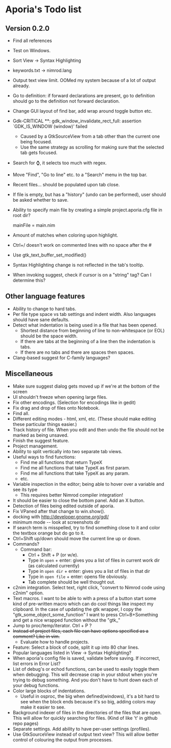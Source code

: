 # Aporia's Todo list

## Version 0.2.0

* Find all references
* Test on Windows.
* Sort View -> Syntax Highlighting
* keywords.txt -> nimrod.lang
* Output text view limit. OOMed my system because of a lot of output already.
* Go to definition: if forward declarations are present, go to definition should go to the definition not forward declaration.
* Change GUI layout of find bar, add wrap around toggle button etc.
* Gdk-CRITICAL **: gdk_window_invalidate_rect_full: assertion `GDK_IS_WINDOW (window)' failed
  * Caused by a GtkSourceView from a tab other than the current one being focused.
  * Use the same strategy as scrolling for making sure that the selected tab gets focused.
* Search for ⌚, it selects too much with regex.
* Move "Find", "Go to line" etc. to a "Search" menu in the top bar.
* Recent files... should be populated upon tab close.
* If file is empty, but has a "history" (undo can be performed), user should be asked whether to save.
* Ability to specify main file by creating a simple project.aporia.cfg file in root dir?

    mainFile = main.nim
* Amount of matches when coloring upon highlight.
* Ctrl+/ doesn't work on commented lines with no space after the #
* Use gtk_text_buffer_set_modified()
* Syntax Highlighting change is not reflected in the tab's tooltip.
* When invoking suggest, check if cursor is on a "string" tag? Can I determine this?

## Other language features
* Ability to change to hard tabs.
* Per file type space vs tab settings and indent width. Also languages should have
  sane defaults.
* Detect what indentation is being used in a file that has been opened.
  * Shortest distance from beginning of line to non-whitespace (or EOL) should
    be the space width.
  * If there are tabs at the beginning of a line then the indentation is tabs.
  * If there are no tabs and there are spaces then spaces.
* Clang-based suggest for C-family languages?

## Miscellaneous

* Make sure suggest dialog gets moved up if we're at the bottom of the screen
* UI shouldn't freeze when opening large files.
* Fix other encodings. (Selection for encodings like in gedit)
* Fix drag and drop of files onto Notebook.
* Find all.
* Different editing modes - html, xml, etc. (These should make editing these particular things easier.)
* Track history of file. When you edit and then undo the file should not be marked as being unsaved.
* Finish the suggest feature.
* Project management.
* Ability to split vertically into two separate tab views.
* Useful ways to find functions:
  * Find me all functions that return TypeX
  * Find me all functions that take TypeX as first param.
  * Find me all functions that take TypeX as any param.
  * etc.
* Variable inspection in the editor; being able to hover over a variable and see its type
  * This requires better Nimrod compiler integration!
* It should be easier to close the bottom panel. Add an X button.
* Detection of files being edited outside of aporia.
* Fix VPaned after that change to win.show().
* docking with http://developer.gnome.org/gdl/
* minimum mode -- look at screenshots dir
* If search term is misspelled, try to find something close to it and color
  the textbox orange but do go to it.
* Ctrl+Shift up/down should move the current line up or down.
* Commands?
  * Command bar:
    * Ctrl + Shift + P (or w/e).
    * Type in ``open`` + enter: gives you a list of files in current work dir (as calculated currently)
    * Type in ``open dir`` + enter: gives you a list of files in that dir
    * Type in ``open file`` + enter: opens file obviously.
    * Tab complete should be well thought out.
* c2nim integration. Select text, right click, "convert to Nimrod code using c2nim" option.
* Text macros. I want to be able to with a press of a button start some kind of
  pre-written macro which can do cool things like inspect my clipboard. In the case
  of updating the gtk wrapper, I copy the "gtk_some_object_some_function" I want
  to press Ctrl+B+Something and get a nice wrapped function without the "gtk_"
* Jump to proc/temp/iterator. Ctrl + P ?
* <del>Instead of project files, each file can have options specified as a comment?
  Like in vim.</del>
  * Evaluate how to handle projects.
* Feature: Select a block of code, split it up into 80 char lines.
* Popular languages listed in View -> Syntax Highlighting?
* When aporia's config file is saved, validate before saving. If incorrect, list errors in Error List?
* List of debug's or echod functions, can be used to easily toggle them when debugging. This will decrease crap in your stdout when you're trying to debug something. And you don't have to hunt down each of your debug functions.
* Color large blocks of indentations.
  * Useful in osproc, the big when defined(windows), it's a bit hard to see when the block ends because it's so big, adding colors may make it easier to see.
* Background indexer of files in the directories of the files that are open. This will allow for quickly searching for files. (Kind of like 't' in github repo pages)
* Separate settings. Add ability to have per-user settings (profiles).
* Use GtkSourceView instead of output text view? This will allow better control of colouring the output from processes.